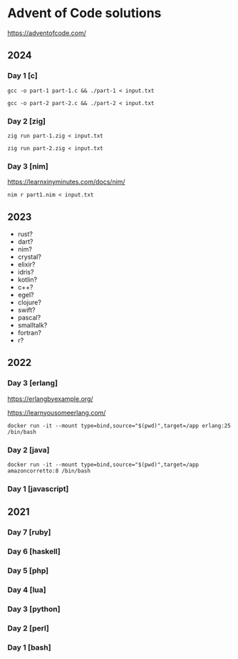 # Advent of Code solutions

https://adventofcode.com/

## 2024

### Day 1 [c]

    gcc -o part-1 part-1.c && ./part-1 < input.txt

    gcc -o part-2 part-2.c && ./part-2 < input.txt

### Day 2 [zig]

    zig run part-1.zig < input.txt

    zig run part-2.zig < input.txt

### Day 3 [nim]

https://learnxinyminutes.com/docs/nim/

    nim r part1.nim < input.txt

## 2023

- rust?
- dart?
- nim?
- crystal?
- elixir?
- idris?
- kotlin?
- c++?
- egel?
- clojure?
- swift?
- pascal?
- smalltalk?
- fortran?
- r?

## 2022

### Day 3 [erlang]

https://erlangbyexample.org/

https://learnyousomeerlang.com/

    docker run -it --mount type=bind,source="$(pwd)",target=/app erlang:25 /bin/bash

### Day 2 [java]

    docker run -it --mount type=bind,source="$(pwd)",target=/app amazoncorretto:8 /bin/bash

### Day 1 [javascript]

## 2021

### Day 7 [ruby]

### Day 6 [haskell]

### Day 5 [php]

### Day 4 [lua]

### Day 3 [python]

### Day 2 [perl]

### Day 1 [bash]
